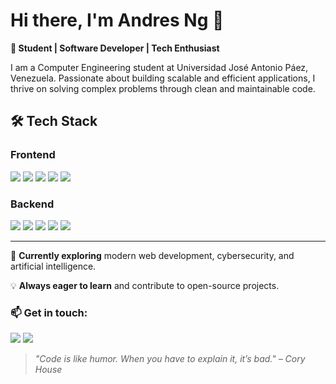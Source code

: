 # Hi there, I'm Andres Ng 👋

**🚀 Student | Software Developer | Tech Enthusiast**

I am a Computer Engineering student at Universidad José Antonio Páez, Venezuela. Passionate about building scalable and efficient applications, I thrive on solving complex problems through clean and maintainable code.

## 🛠 Tech Stack

### Frontend
<p align="left">
  <img src="https://img.shields.io/badge/-HTML5-E34F26?style=for-the-badge&logo=html5&logoColor=white" />
  <img src="https://img.shields.io/badge/-CSS3-1572B6?style=for-the-badge&logo=css3&logoColor=white" />
  <img src="https://img.shields.io/badge/-JavaScript-F7DF1E?style=for-the-badge&logo=javascript&logoColor=black" />
  <img src="https://img.shields.io/badge/-React-61DAFB?style=for-the-badge&logo=react&logoColor=black" />
  <img src="https://img.shields.io/badge/-TailwindCSS-38B2AC?style=for-the-badge&logo=tailwind-css&logoColor=white" />
</p>

### Backend
<p align="left">
  <img src="https://img.shields.io/badge/-Node.js-339933?style=for-the-badge&logo=node.js&logoColor=white" />
  <img src="https://img.shields.io/badge/-Express.js-000000?style=for-the-badge&logo=express&logoColor=white" />
  <img src="https://img.shields.io/badge/-FastAPI-009688?style=for-the-badge&logo=fastapi&logoColor=white" />
  <img src="https://img.shields.io/badge/-SQL-4479A1?style=for-the-badge&logo=mysql&logoColor=white" />
  <img src="https://img.shields.io/badge/-Python-3776AB?style=for-the-badge&logo=python&logoColor=white" />
</p>

---

🎯 **Currently exploring** modern web development, cybersecurity, and artificial intelligence.

💡 **Always eager to learn** and contribute to open-source projects.  

### 📫 Get in touch:
<p align="left">
  <a href="#"><img src="https://img.shields.io/badge/-LinkedIn-0077B5?style=for-the-badge&logo=linkedin&logoColor=white" /></a>
  <a href="https://github.com/ngandres2003"><img src="https://img.shields.io/badge/-GitHub-181717?style=for-the-badge&logo=github&logoColor=white" /></a>
</p>

> *"Code is like humor. When you have to explain it, it’s bad." – Cory House*

